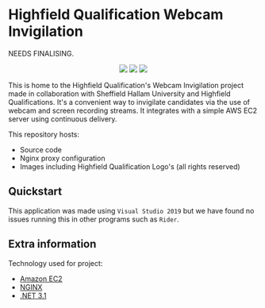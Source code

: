 
# Highfield Qualification Webcam Invigilation
NEEDS FINALISING.
<p align="center">
	<img src="https://img.shields.io/github/license/welpnathan/highfield?style=for-the-badge" />
	<img src="https://img.shields.io/github/workflow/status/WelpNathan/Highfield/remote%20ssh%20command?style=for-the-badge" />
	<img src="https://img.shields.io/github/contributors/welpnathan/highfield?style=for-the-badge" />
</p>
This is home to the Highfield Qualification's Webcam Invigilation project made in collaboration with Sheffield Hallam University and Highfield Qualifications. It's a convenient way to invigilate candidates via the use of webcam and screen recording streams. It integrates with a simple AWS EC2 server using continuous delivery.

This repository hosts:
- Source code
- Nginx proxy configuration
- Images including Highfield Qualification Logo's (all rights reserved)

## Quickstart
This application was made using `Visual Studio 2019` but we have found no issues running this in other programs such as `Rider`.

## Extra information
Technology used for project:
- [Amazon EC2](https://aws.amazon.com/ec2/)
- [NGINX](https://www.nginx.com/)
- [.NET 3.1](https://dotnet.microsoft.com/)
